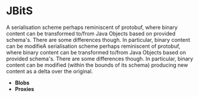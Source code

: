 # JBitS

A serialisation scheme perhaps reminiscent of protobuf, where binary content can be transformed to/from Java Objects based on provided schema's.  There are some differences though.  In particular, binary content can be modifieA serialisation scheme perhaps reminiscent of protobuf, where     binary content can be transformed to/from Java Objects based on     provided schema's.  There are some differences though.  In     particular, binary content can be modified (within the bounds of its schema) producing new content as a delta over the original.

   * **Blobs**
   * **Proxies**
